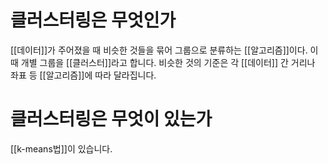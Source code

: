 # 클러스터링은 무엇인가
[[데이터]]가 주어졌을 때 비슷한 것들을 묶어 그룹으로 분류하는 [[알고리즘]]이다.
이때 개별 그룹을 [[클러스터]]라고 합니다.
비슷한 것의 기준은 각 [[데이터]] 간 거리나 좌표 등 [[알고리즘]]에 따라 달라집니다.
# 클러스터링은 무엇이 있는가
[[k-means법]]이 있습니다.